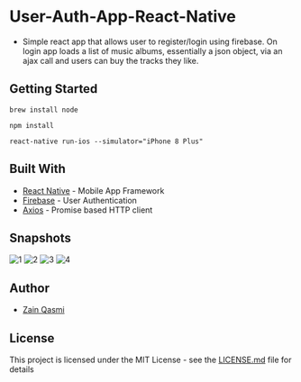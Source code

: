 # User-Auth-App-React-Native

* Simple react app that allows user to register/login using firebase. On login app loads a list of music albums, essentially a json object, via an ajax call and users can buy the tracks they like.

## Getting Started

```brew install node```

```npm install```

```react-native run-ios --simulator="iPhone 8 Plus"```


## Built With

* [React Native](https://facebook.github.io/react-native/) - Mobile App Framework
* [Firebase](https://firebase.google.com/) - User Authentication
* [Axios](https://firebase.google.com/) - Promise based HTTP client

## Snapshots

![1](/snapshots/screenshot0.png)
![2](/snapshots/screenshot1.png)
![3](/snapshots/screenshot2.png)
![4](/snapshots/screenshot3.png)

## Author

* [Zain Qasmi](https://github.com/ZainQasmi)

## License

This project is licensed under the MIT License - see the [LICENSE.md](LICENSE.md) file for details
